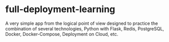 # full-deployment-learning
A very simple app from the logical point of view designed to practice the combination of several technologies, Python with Flask, Redis, PostgreSQL, Docker, Docker-Compose, Deployment on Cloud, etc.
